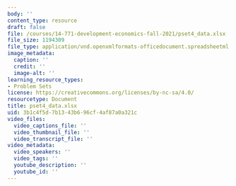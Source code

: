 ```yaml
---
body: ''
content_type: resource
draft: false
file: /courses/14-771-development-economics-fall-2021/pset4_data.xlsx
file_size: 1194309
file_type: application/vnd.openxmlformats-officedocument.spreadsheetml.sheet
image_metadata:
  caption: ''
  credit: ''
  image-alt: ''
learning_resource_types:
- Problem Sets
license: https://creativecommons.org/licenses/by-nc-sa/4.0/
resourcetype: Document
title: pset4_data.xlsx
uid: 3b1c4f5d-7b13-43b6-96cf-4af87a0a321c
video_files:
  video_captions_file: ''
  video_thumbnail_file: ''
  video_transcript_file: ''
video_metadata:
  video_speakers: ''
  video_tags: ''
  youtube_description: ''
  youtube_id: ''
---
```


